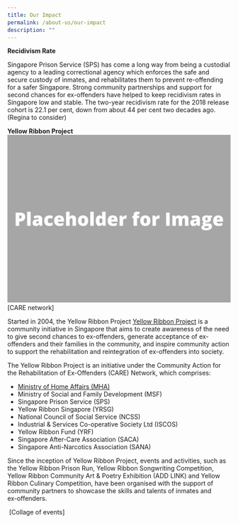 ```yaml
---
title: Our Impact
permalink: /about-us/our-impact
description: ""
---
```

**Recidivism Rate**

Singapore Prison Service (SPS) has come a long way from being a custodial agency to a leading correctional agency which enforces the safe and secure custody of inmates, and rehabilitates them to prevent re-offending for a safer Singapore. Strong community partnerships and support for second chances for ex-offenders have helped to keep recidivism rates in Singapore low and stable. The two-year recidivism rate for the 2018 release cohort is 22.1 per cent, down from about 44 per cent two decades ago.
(Regina to consider)


**Yellow Ribbon Project** <br>
![](/images/Placeholder%20for%20Image.png)
[CARE network]

Started in 2004, the Yellow Ribbon Project [Yellow Ribbon Project](https://www.yellowribbon.gov.sg/community-engagement/yellow-ribbon-project) is a community initiative in Singapore that aims to create awareness of the need to give second chances to ex-offenders, generate acceptance of ex-offenders and their families in the community, and inspire community action to support the rehabilitation and reintegration of ex-offenders into society. 

The Yellow Ribbon Project is an initiative under the Community Action for the Rehabilitation of Ex-Offenders (CARE) Network, which comprises:
* [Ministry of Home Affairs (MHA) ](https://www.mha.gov.sg/)
* Ministry of Social and Family Development (MSF) 
* Singapore Prison Service (SPS)
* Yellow Ribbon Singapore (YRSG) 
* National Council of Social Service (NCSS)
* Industrial & Services Co-operative Society Ltd (ISCOS) 
* Yellow Ribbon Fund (YRF) 
* Singapore After-Care Association (SACA) 
* Singapore Anti-Narcotics Association (SANA) 

Since the inception of Yellow Ribbon Project, events and activities, such as the Yellow Ribbon Prison Run, Yellow Ribbon Songwriting Competition, Yellow Ribbon Community Art & Poetry Exhibition (ADD LINK) and Yellow Ribbon Culinary Competition, have been organised with the support of community partners to showcase the skills and talents of inmates and <br>ex-offenders. 
 
 ![]()
 [Collage of events]